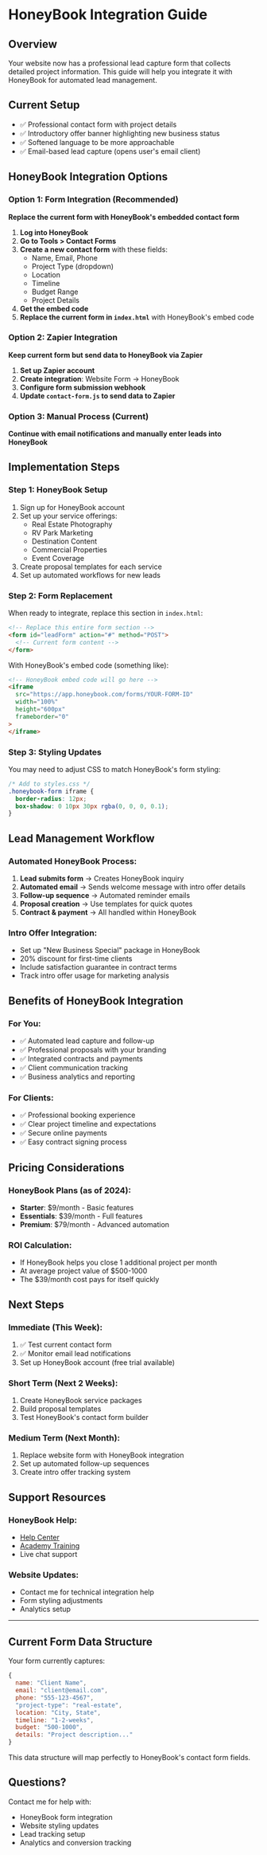 # HoneyBook Integration Guide

## Overview

Your website now has a professional lead capture form that collects detailed project information. This guide will help you integrate it with HoneyBook for automated lead management.

## Current Setup

- ✅ Professional contact form with project details
- ✅ Introductory offer banner highlighting new business status
- ✅ Softened language to be more approachable
- ✅ Email-based lead capture (opens user's email client)

## HoneyBook Integration Options

### Option 1: Form Integration (Recommended)

**Replace the current form with HoneyBook's embedded contact form**

1. **Log into HoneyBook**
2. **Go to Tools > Contact Forms**
3. **Create a new contact form** with these fields:
   - Name, Email, Phone
   - Project Type (dropdown)
   - Location
   - Timeline
   - Budget Range
   - Project Details
4. **Get the embed code**
5. **Replace the current form in `index.html`** with HoneyBook's embed code

### Option 2: Zapier Integration

**Keep current form but send data to HoneyBook via Zapier**

1. **Set up Zapier account**
2. **Create integration**: Website Form → HoneyBook
3. **Configure form submission webhook**
4. **Update `contact-form.js` to send data to Zapier**

### Option 3: Manual Process (Current)

**Continue with email notifications and manually enter leads into HoneyBook**

## Implementation Steps

### Step 1: HoneyBook Setup

1. Sign up for HoneyBook account
2. Set up your service offerings:
   - Real Estate Photography
   - RV Park Marketing
   - Destination Content
   - Commercial Properties
   - Event Coverage
3. Create proposal templates for each service
4. Set up automated workflows for new leads

### Step 2: Form Replacement

When ready to integrate, replace this section in `index.html`:

```html
<!-- Replace this entire form section -->
<form id="leadForm" action="#" method="POST">
  <!-- Current form content -->
</form>
```

With HoneyBook's embed code (something like):

```html
<!-- HoneyBook embed code will go here -->
<iframe
  src="https://app.honeybook.com/forms/YOUR-FORM-ID"
  width="100%"
  height="600px"
  frameborder="0"
>
</iframe>
```

### Step 3: Styling Updates

You may need to adjust CSS to match HoneyBook's form styling:

```css
/* Add to styles.css */
.honeybook-form iframe {
  border-radius: 12px;
  box-shadow: 0 10px 30px rgba(0, 0, 0, 0.1);
}
```

## Lead Management Workflow

### Automated HoneyBook Process:

1. **Lead submits form** → Creates HoneyBook inquiry
2. **Automated email** → Sends welcome message with intro offer details
3. **Follow-up sequence** → Automated reminder emails
4. **Proposal creation** → Use templates for quick quotes
5. **Contract & payment** → All handled within HoneyBook

### Intro Offer Integration:

- Set up "New Business Special" package in HoneyBook
- 20% discount for first-time clients
- Include satisfaction guarantee in contract terms
- Track intro offer usage for marketing analysis

## Benefits of HoneyBook Integration

### For You:

- ✅ Automated lead capture and follow-up
- ✅ Professional proposals with your branding
- ✅ Integrated contracts and payments
- ✅ Client communication tracking
- ✅ Business analytics and reporting

### For Clients:

- ✅ Professional booking experience
- ✅ Clear project timeline and expectations
- ✅ Secure online payments
- ✅ Easy contract signing process

## Pricing Considerations

### HoneyBook Plans (as of 2024):

- **Starter**: $9/month - Basic features
- **Essentials**: $39/month - Full features
- **Premium**: $79/month - Advanced automation

### ROI Calculation:

- If HoneyBook helps you close 1 additional project per month
- At average project value of $500-1000
- The $39/month cost pays for itself quickly

## Next Steps

### Immediate (This Week):

1. ✅ Test current contact form
2. ✅ Monitor email lead notifications
3. Set up HoneyBook account (free trial available)

### Short Term (Next 2 Weeks):

1. Create HoneyBook service packages
2. Build proposal templates
3. Test HoneyBook's contact form builder

### Medium Term (Next Month):

1. Replace website form with HoneyBook integration
2. Set up automated follow-up sequences
3. Create intro offer tracking system

## Support Resources

### HoneyBook Help:

- [Help Center](https://help.honeybook.com/)
- [Academy Training](https://academy.honeybook.com/)
- Live chat support

### Website Updates:

- Contact me for technical integration help
- Form styling adjustments
- Analytics setup

---

## Current Form Data Structure

Your form currently captures:

```javascript
{
  name: "Client Name",
  email: "client@email.com",
  phone: "555-123-4567",
  "project-type": "real-estate",
  location: "City, State",
  timeline: "1-2-weeks",
  budget: "500-1000",
  details: "Project description..."
}
```

This data structure will map perfectly to HoneyBook's contact form fields.

## Questions?

Contact me for help with:

- HoneyBook form integration
- Website styling updates
- Lead tracking setup
- Analytics and conversion tracking
